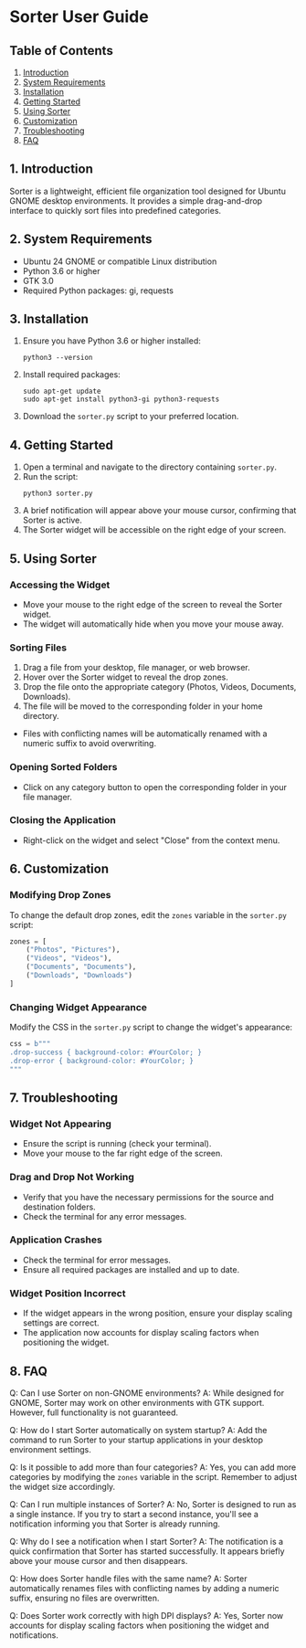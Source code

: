 # Sorter User Guide

## Table of Contents
1. [Introduction](#introduction)
2. [System Requirements](#system-requirements)
3. [Installation](#installation)
4. [Getting Started](#getting-started)
5. [Using Sorter](#using-sorter)
6. [Customization](#customization)
7. [Troubleshooting](#troubleshooting)
8. [FAQ](#faq)

## 1. Introduction

Sorter is a lightweight, efficient file organization tool designed for Ubuntu GNOME desktop environments. It provides a simple drag-and-drop interface to quickly sort files into predefined categories.

## 2. System Requirements

- Ubuntu 24 GNOME or compatible Linux distribution
- Python 3.6 or higher
- GTK 3.0
- Required Python packages: gi, requests

## 3. Installation

1. Ensure you have Python 3.6 or higher installed:
   ```
   python3 --version
   ```

2. Install required packages:
   ```
   sudo apt-get update
   sudo apt-get install python3-gi python3-requests
   ```

3. Download the `sorter.py` script to your preferred location.

## 4. Getting Started

1. Open a terminal and navigate to the directory containing `sorter.py`.
2. Run the script:
   ```
   python3 sorter.py
   ```
3. A brief notification will appear above your mouse cursor, confirming that Sorter is active.
4. The Sorter widget will be accessible on the right edge of your screen.

## 5. Using Sorter

### Accessing the Widget
- Move your mouse to the right edge of the screen to reveal the Sorter widget.
- The widget will automatically hide when you move your mouse away.

### Sorting Files
1. Drag a file from your desktop, file manager, or web browser.
2. Hover over the Sorter widget to reveal the drop zones.
3. Drop the file onto the appropriate category (Photos, Videos, Documents, Downloads).
4. The file will be moved to the corresponding folder in your home directory.

- Files with conflicting names will be automatically renamed with a numeric suffix to avoid overwriting.

### Opening Sorted Folders
- Click on any category button to open the corresponding folder in your file manager.

### Closing the Application
- Right-click on the widget and select "Close" from the context menu.

## 6. Customization

### Modifying Drop Zones
To change the default drop zones, edit the `zones` variable in the `sorter.py` script:

```python
zones = [
    ("Photos", "Pictures"),
    ("Videos", "Videos"),
    ("Documents", "Documents"),
    ("Downloads", "Downloads")
]
```

### Changing Widget Appearance
Modify the CSS in the `sorter.py` script to change the widget's appearance:

```python
css = b"""
.drop-success { background-color: #YourColor; }
.drop-error { background-color: #YourColor; }
"""
```

## 7. Troubleshooting

### Widget Not Appearing
- Ensure the script is running (check your terminal).
- Move your mouse to the far right edge of the screen.

### Drag and Drop Not Working
- Verify that you have the necessary permissions for the source and destination folders.
- Check the terminal for any error messages.

### Application Crashes
- Check the terminal for error messages.
- Ensure all required packages are installed and up to date.

### Widget Position Incorrect
- If the widget appears in the wrong position, ensure your display scaling settings are correct.
- The application now accounts for display scaling factors when positioning the widget.

## 8. FAQ

Q: Can I use Sorter on non-GNOME environments?
A: While designed for GNOME, Sorter may work on other environments with GTK support. However, full functionality is not guaranteed.

Q: How do I start Sorter automatically on system startup?
A: Add the command to run Sorter to your startup applications in your desktop environment settings.

Q: Is it possible to add more than four categories?
A: Yes, you can add more categories by modifying the `zones` variable in the script. Remember to adjust the widget size accordingly.

Q: Can I run multiple instances of Sorter?
A: No, Sorter is designed to run as a single instance. If you try to start a second instance, you'll see a notification informing you that Sorter is already running.

Q: Why do I see a notification when I start Sorter?
A: The notification is a quick confirmation that Sorter has started successfully. It appears briefly above your mouse cursor and then disappears.

Q: How does Sorter handle files with the same name?
A: Sorter automatically renames files with conflicting names by adding a numeric suffix, ensuring no files are overwritten.

Q: Does Sorter work correctly with high DPI displays?
A: Yes, Sorter now accounts for display scaling factors when positioning the widget and notifications.
